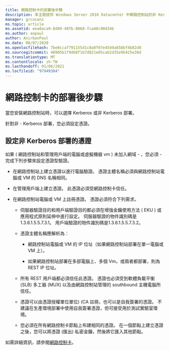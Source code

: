 ```yaml
---
title: 網路控制卡的部署後步驟
description: 本主題提供 Windows Server 2016 Datacenter 中網路控制站的非 Kerberos 部署的憑證設定指示。
manager: grcusanz
ms.topic: article
ms.assetid: eea0aca9-8d89-48fb-8068-fca40c90d34b
ms.author: anpaul
author: AnirbanPaul
ms.date: 08/07/2020
ms.openlocfilehash: 7be8ccaf791155d1c0a8f07e4549a858bf4b82d8
ms.sourcegitcommit: 40905b1f9d68f1b7d821e05cab2d35e9b425e38d
ms.translationtype: MT
ms.contentlocale: zh-TW
ms.lasthandoff: 01/06/2021
ms.locfileid: "97949384"
---
```

# <a name="post-deployment-steps-for-network-controller"></a>網路控制卡的部署後步驟

當您安裝網路控制站時，可以選擇 Kerberos 或非 Kerberos 部署。

針對非 \- Kerberos 部署，您必須設定憑證。

## <a name="configure-certificates-for-non-kerberos-deployments"></a>設定非 Kerberos 部署的憑證

如果 \( 網路控制站和管理用戶端的電腦或虛擬機器 vm \) 未加入網域 \- ，您必須 \- 完成下列步驟來設定憑證型驗證。

- 在網路控制站上建立憑證以進行電腦驗證。 憑證主體名稱必須與網路控制站電腦或 VM 的 DNS 名稱相同。

- 在管理用戶端上建立憑證。 此憑證必須受網路控制卡信任。

- 在網路控制站電腦或 VM 上註冊憑證。 憑證必須符合下列需求。

    -  伺服器驗證目的和用戶端驗證目的都必須在增強金鑰使用方法 \( EKU \) 或應用程式原則延伸中進行設定。 伺服器驗證的物件識別碼是1.3.6.1.5.5.7.3.1。 用戶端驗證的物件識別碼是1.3.6.1.5.5.7.3.2。

    - 憑證主體名稱應解析為：

        - 網路控制站電腦或 VM 的 IP 位址（如果網路控制站部署在單一電腦或 VM 上）。

        - 如果網路控制站部署在多部電腦上、多個 Vm，或兩者都部署，則為 REST IP 位址。

    - 所有 REST 用戶端都必須信任此憑證。 憑證也必須受到軟體負載平衡 (SLB) 多工器 (MUX) 以及由網路控制站管理的 southbound 主機電腦所信任。

    - 憑證可以由憑證授權單位單位)  (CA 註冊，也可以是自我簽署的憑證。 不建議在生產環境部署中使用自我簽署憑證，但可接受用於測試實驗室環境。

    - 您必須在所有網路控制卡節點上布建相同的憑證。 在一個節點上建立憑證之後，您可以將憑證 (匯出) 私密金鑰，然後將它匯入其他節點。

如需詳細資訊，請參閱[網路控制卡](Network-Controller.md)。

